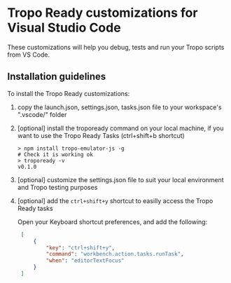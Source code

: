 # Tropo Ready customizations for Visual Studio Code

These customizations will help you debug, tests and run your Tropo scripts from VS Code.


## Installation guidelines

To install the Tropo Ready customizations:

1. copy the launch.json, settings.json, tasks.json file to your workspace's ".vscode/" folder 

2. [optional] install the tropoready command on your local machine, if you want to use the Tropo Ready Tasks (ctrl+shift+b shortcut)
   ```shell
   > npm install tropo-emulator-js -g
   # Check it is working ok
   > tropoready -v
   v0.1.0
   ```

3. [optional] customize the settings.json file to suit your local environment and Tropo testing purposes

4. [optional] add the `ctrl+shift+y` shortcut to easilly access the Tropo Ready tasks

   Open your Keyboard shortcut preferences, and add the following: 
   ```json
    [
        {
            "key": "ctrl+shift+y",
            "command": "workbench.action.tasks.runTask",
            "when": "editorTextFocus"
        }
    ]
    ```
